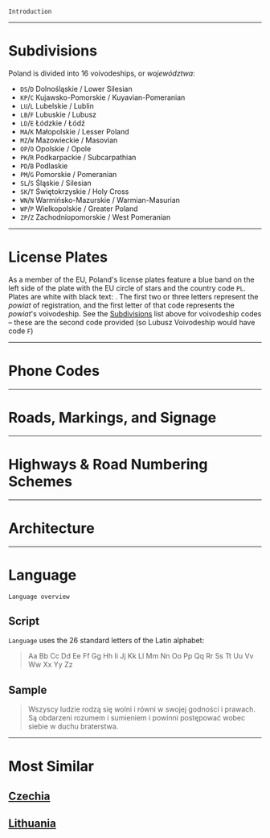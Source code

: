 `Introduction`

---

# Subdivisions

Poland is divided into 16 voivodeships, or _województwa_:

- `DS`/`D` Dolnośląskie / Lower Silesian
- `KP`/`C` Kujawsko-Pomorskie / Kuyavian-Pomeranian
- `LU`/`L` Lubelskie / Lublin
- `LB`/`F` Lubuskie / Lubusz
- `LD`/`E` Łódzkie / Łódź
- `MA`/`K` Małopolskie / Lesser Poland
- `MZ`/`W` Mazowieckie / Masovian
- `OP`/`O` Opolskie / Opole
- `PK`/`R` Podkarpackie / Subcarpathian
- `PD`/`B` Podlaskie
- `PM`/`G` Pomorskie / Pomeranian
- `SL`/`S` Śląskie / Silesian
- `SK`/`T` Świętokrzyskie / Holy Cross
- `WN`/`N` Warmińsko-Mazurskie / Warmian-Masurian
- `WP`/`P` Wielkopolskie / Greater Poland
- `ZP`/`Z` Zachodniopomorskie / West Pomeranian

<CountryMap code="POL" scale="4000" />

---

# License Plates

As a member of the EU, Poland's license plates feature a blue band on the left side of the plate with the EU circle of stars and the country code `PL`. Plates are white with black text: <LicensePlate style="eu" code="PL" format="AB 12345"/>. The first two or three letters represent the _powiat_ of registration, and the first letter of that code represents the _powiat_'s voivodeship. See the [Subdivisions](#subdivisions) list above for voivodeship codes – these are the second code provided (so Lubusz Voivodeship would have code `F`)

---

# Phone Codes

---

# Roads, Markings, and Signage

---

# Highways & Road Numbering Schemes

---

# Architecture

---

# Language

`Language overview`

## Script

`Language` uses the 26 standard letters of the Latin alphabet:

> Aa Bb Cc Dd Ee Ff Gg Hh Ii Jj Kk Ll Mm Nn Oo Pp Qq Rr Ss Tt Uu Vv Ww Xx Yy Zz

## Sample

> Wszyscy ludzie rodzą się wolni i równi w swojej godności i prawach. Są obdarzeni rozumem i sumieniem i powinni postępować wobec siebie w duchu braterstwa.

---

# Most Similar

## [Czechia](/countries/CZE)

## [Lithuania](/countries/LTU)
